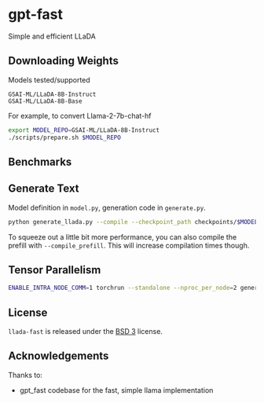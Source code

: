 # gpt-fast
Simple and efficient LLaDA

## Downloading Weights
Models tested/supported
```text
GSAI-ML/LLaDA-8B-Instruct
GSAI-ML/LLaDA-8B-Base
```

For example, to convert Llama-2-7b-chat-hf
```bash
export MODEL_REPO=GSAI-ML/LLaDA-8B-Instruct
./scripts/prepare.sh $MODEL_REPO
```

## Benchmarks



## Generate Text

Model definition in `model.py`, generation code in `generate.py`.

```bash
python generate_llada.py --compile --checkpoint_path checkpoints/$MODEL_REPO/model.pth --prompt "Hello, my name is"
```

To squeeze out a little bit more performance, you can also compile the prefill with `--compile_prefill`. This will increase compilation times though.



## Tensor Parallelism
```bash
ENABLE_INTRA_NODE_COMM=1 torchrun --standalone --nproc_per_node=2 generate_llada.py --compile --checkpoint_path checkpoints/$MODEL_REPO/model.pth
```

## License

`llada-fast` is released under the [BSD 3](https://github.com/pytorch-labs/gpt-fast/main/LICENSE) license.

## Acknowledgements
Thanks to:
* gpt_fast codebase for the fast, simple llama implementation
